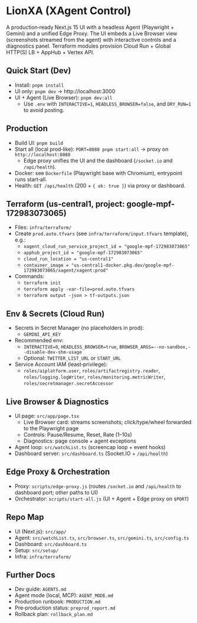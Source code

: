 # LionXA (XAgent Control)

A production‑ready Next.js 15 UI with a headless Agent (Playwright + Gemini) and a unified Edge Proxy. The UI embeds a Live Browser view (screenshots streamed from the agent) with interactive controls and a diagnostics panel. Terraform modules provision Cloud Run + Global HTTP(S) LB + AppHub + Vertex API.

## Quick Start (Dev)
- Install: `pnpm install`
- UI only: `pnpm dev` → http://localhost:3000
- UI + Agent (Live Browser): `pnpm dev:all`
  - Use `.env` with `INTERACTIVE=1`, `HEADLESS_BROWSER=false`, and `DRY_RUN=1` to avoid posting.

## Production
- Build UI: `pnpm build`
- Start all (local prod‑like): `PORT=8080 pnpm start:all` → proxy on `http://localhost:8080`
  - Edge proxy unifies the UI and the dashboard (`/socket.io` and `/api/health`).
- Docker: see `Dockerfile` (Playwright base with Chromium), entrypoint runs start‑all.
- Health: `GET /api/health` (200 + `{ ok: true }`) via proxy or dashboard.

## Terraform (us‑central1, project: google-mpf-172983073065)
- Files: `infra/terraform/`
- Create `prod.auto.tfvars` (see `infra/terraform/input.tfvars` template), e.g.:
  - `xagent_cloud_run_service_project_id = "google-mpf-172983073065"`
  - `apphub_project_id = "google-mpf-172983073065"`
  - `cloud_run_location = "us-central1"`
  - `container_image = "us-central1-docker.pkg.dev/google-mpf-172983073065/xagent/xagent:prod"`
- Commands:
  - `terraform init`
  - `terraform apply -var-file=prod.auto.tfvars`
  - `terraform output -json > tf-outputs.json`

## Env & Secrets (Cloud Run)
- Secrets in Secret Manager (no placeholders in prod):
  - `GEMINI_API_KEY`
- Recommended env:
  - `INTERACTIVE=0`, `HEADLESS_BROWSER=true`, `BROWSER_ARGS=--no-sandbox,--disable-dev-shm-usage`
  - Optional: `TWITTER_LIST_URL` or `START_URL`
- Service Account IAM (least‑privilege):
  - `roles/aiplatform.user`, `roles/artifactregistry.reader`, `roles/logging.logWriter`, `roles/monitoring.metricWriter`, `roles/secretmanager.secretAccessor`

## Live Browser & Diagnostics
- UI page: `src/app/page.tsx`
  - Live Browser card: streams screenshots; click/type/wheel forwarded to the Playwright page
  - Controls: Pause/Resume, Reset, Rate (1–10s)
  - Diagnostics: page console + agent exceptions
- Agent loop: `src/watchList.ts` (screencap loop + event hooks)
- Dashboard server: `src/dashboard.ts` (Socket.IO + `/api/health`)

## Edge Proxy & Orchestration
- Proxy: `scripts/edge-proxy.js` (routes `/socket.io` and `/api/health` to dashboard port; other paths to UI)
- Orchestrator: `scripts/start-all.js` (UI + Agent + Edge proxy on `$PORT`)

## Repo Map
- UI (Next.js): `src/app/`
- Agent: `src/watchList.ts`, `src/browser.ts`, `src/gemini.ts`, `src/config.ts`
- Dashboard: `src/dashboard.ts`
- Setup: `src/setup/`
- Infra: `infra/terraform/`

## Further Docs
- Dev guide: `AGENTS.md`
- Agent mode (local, MCP): `AGENT_MODE.md`
- Production runbook: `PRODUCTION.md`
- Pre‑production status: `preprod_report.md`
- Rollback plan: `rollback_plan.md`

